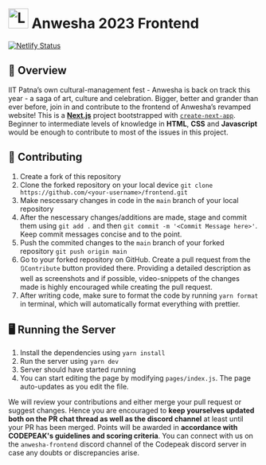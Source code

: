 # <img src="public/AnwehsaIcon.png" alt="Logo" width="40" height="40">      Anwesha 2023 Frontend
[![Netlify Status](https://api.netlify.com/api/v1/badges/169e9195-9697-474f-9d0e-15c58701549f/deploy-status)](https://app.netlify.com/sites/anwesha2022/deploys)

## 📜 Overview
IIT Patna’s own cultural-management fest - Anwesha is back on track this year - a saga of art, culture and celebration. Bigger, better and grander than ever before, join in and contribute to the frontend of Anwesha’s revamped website!
This is a **[Next.js](https://nextjs.org/)** project bootstrapped with [`create-next-app`](https://github.com/vercel/next.js/tree/canary/packages/create-next-app).
Beginner to intermediate levels of knowledge in **HTML**, **CSS** and **Javascript** would be enough to contribute to most of the issues in this project.


## 🤝 Contributing
1. Create a fork of this repository
2. Clone the forked repository on your local device `git clone https://github.com/<your-username>/frontend.git`
3. Make nescessary changes in code in the `main` branch of your local repository
4. After the nescessary changes/additions are made, stage and commit them using `git add .` and then `git commit -m '<Commit Message here>'`. Keep commit messages concise and to the point.
5. Push the commited changes to the `main` branch of your forked repository `git push origin main`
6. Go to your forked repository on GitHub. Create a pull request from the `🔃Contribute` button provided there. Providing a detailed description as well as screenshots and if possible, video-snippets of the changes made is highly encouraged while creating the pull request.
7. After writing code, make sure to format the code by running `yarn format` in terminal, which will automatically format everything with prettier.


## 🖥️ Running the Server
1. Install the dependencies using `yarn install`
2. Run the server using `yarn dev`
3. Server should have started running
4. You can start editing the page by modifying `pages/index.js`. The page auto-updates as you edit the file.


We will review your contributions and either merge your pull request or suggest changes. Hence you are encouraged to **keep yourselves updated both on the PR chat thread as well as the discord channel** at least until your PR has been merged. Points will be awarded in **accordance with CODEPEAK's guidelines and scoring criteria**. You can connect with us on the `anwesha-frontend` discord channel of the Codepeak discord server in case any doubts or discrepancies arise.
